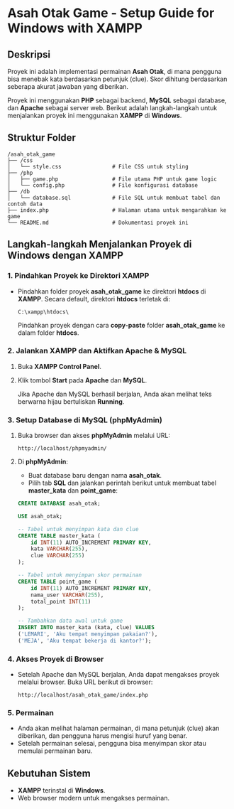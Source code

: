 
# Asah Otak Game - Setup Guide for Windows with XAMPP

## Deskripsi
Proyek ini adalah implementasi permainan **Asah Otak**, di mana pengguna bisa menebak kata berdasarkan petunjuk (clue). Skor dihitung berdasarkan seberapa akurat jawaban yang diberikan.

Proyek ini menggunakan **PHP** sebagai backend, **MySQL** sebagai database, dan **Apache** sebagai server web. Berikut adalah langkah-langkah untuk menjalankan proyek ini menggunakan **XAMPP** di **Windows**.

## Struktur Folder
```
/asah_otak_game
├── /css
│   └── style.css                # File CSS untuk styling
├── /php
│   ├── game.php                 # File utama PHP untuk game logic
│   └── config.php               # File konfigurasi database
├── /db
│   └── database.sql             # File SQL untuk membuat tabel dan contoh data
├── index.php                    # Halaman utama untuk mengarahkan ke game
└── README.md                    # Dokumentasi proyek ini
```

## Langkah-langkah Menjalankan Proyek di Windows dengan XAMPP

### 1. **Pindahkan Proyek ke Direktori XAMPP**
- Pindahkan folder proyek **asah_otak_game** ke direktori **htdocs** di **XAMPP**. Secara default, direktori **htdocs** terletak di:
  ```
  C:\xampp\htdocs\
  ```
  
  Pindahkan proyek dengan cara **copy-paste** folder **asah_otak_game** ke dalam folder **htdocs**.

### 2. **Jalankan XAMPP dan Aktifkan Apache & MySQL**
1. Buka **XAMPP Control Panel**.
2. Klik tombol **Start** pada **Apache** dan **MySQL**.
   
   Jika Apache dan MySQL berhasil berjalan, Anda akan melihat teks berwarna hijau bertuliskan **Running**.

### 3. **Setup Database di MySQL (phpMyAdmin)**
1. Buka browser dan akses **phpMyAdmin** melalui URL:
   ```
   http://localhost/phpmyadmin/
   ```

2. Di **phpMyAdmin**:
   - Buat database baru dengan nama **asah_otak**.
   - Pilih tab **SQL** dan jalankan perintah berikut untuk membuat tabel **master_kata** dan **point_game**:

   ```sql
   CREATE DATABASE asah_otak;

   USE asah_otak;

   -- Tabel untuk menyimpan kata dan clue
   CREATE TABLE master_kata (
       id INT(11) AUTO_INCREMENT PRIMARY KEY,
       kata VARCHAR(255),
       clue VARCHAR(255)
   );

   -- Tabel untuk menyimpan skor permainan
   CREATE TABLE point_game (
       id INT(11) AUTO_INCREMENT PRIMARY KEY,
       nama_user VARCHAR(255),
       total_point INT(11)
   );

   -- Tambahkan data awal untuk game
   INSERT INTO master_kata (kata, clue) VALUES 
   ('LEMARI', 'Aku tempat menyimpan pakaian?'),
   ('MEJA', 'Aku tempat bekerja di kantor?');
   ```

### 4. **Akses Proyek di Browser**
- Setelah Apache dan MySQL berjalan, Anda dapat mengakses proyek melalui browser. Buka URL berikut di browser:
  ```
  http://localhost/asah_otak_game/index.php
  ```

### 5. **Permainan**
- Anda akan melihat halaman permainan, di mana petunjuk (clue) akan diberikan, dan pengguna harus mengisi huruf yang benar.
- Setelah permainan selesai, pengguna bisa menyimpan skor atau memulai permainan baru.

## Kebutuhan Sistem
- **XAMPP** terinstal di **Windows**.
- Web browser modern untuk mengakses permainan.

